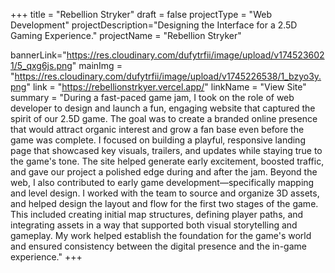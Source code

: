 +++
title = "Rebellion Stryker"
draft = false
projectType = "Web Development"
projectDescription="Designing the Interface for a 2.5D Gaming Experience."
projectName = "Rebellion Stryker"

bannerLink="https://res.cloudinary.com/dufytrfii/image/upload/v1745236021/5_qxg6js.png"
mainImg = "https://res.cloudinary.com/dufytrfii/image/upload/v1745226538/1_bzyo3y.png"
link = "https://rebellionstrkyer.vercel.app/"
linkName = "View Site"
summary = "During a fast-paced game jam, I took on the role of web developer to design and launch a fun, engaging website that captured the spirit of our 2.5D game. The goal was to create a branded online presence that would attract organic interest and grow a fan base even before the game was complete. I focused on building a playful, responsive landing page that showcased key visuals, trailers, and updates while staying true to the game's tone. The site helped generate early excitement, boosted traffic, and gave our project a polished edge during and after the jam. Beyond the web, I also contributed to early game development—specifically mapping and level design. I worked with the team to source and organize 3D assets, and helped design the layout and flow for the first two stages of the game. This included creating initial map structures, defining player paths, and integrating assets in a way that supported both visual storytelling and gameplay. My work helped establish the foundation for the game's world and ensured consistency between the digital presence and the in-game experience."
+++
